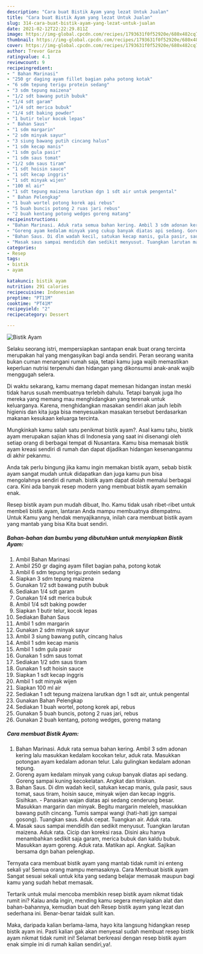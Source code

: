 ```yaml
---
description: "Cara buat Bistik Ayam yang lezat Untuk Jualan"
title: "Cara buat Bistik Ayam yang lezat Untuk Jualan"
slug: 314-cara-buat-bistik-ayam-yang-lezat-untuk-jualan
date: 2021-02-12T22:22:29.811Z
image: https://img-global.cpcdn.com/recipes/1793631f0f52920e/680x482cq70/bistik-ayam-foto-resep-utama.jpg
thumbnail: https://img-global.cpcdn.com/recipes/1793631f0f52920e/680x482cq70/bistik-ayam-foto-resep-utama.jpg
cover: https://img-global.cpcdn.com/recipes/1793631f0f52920e/680x482cq70/bistik-ayam-foto-resep-utama.jpg
author: Trevor Garza
ratingvalue: 4.1
reviewcount: 9
recipeingredient:
- " Bahan Marinasi"
- "250 gr daging ayam fillet bagian paha potong kotak"
- "6 sdm tepung terigu protein sedang"
- "3 sdm tepung maizena"
- "1/2 sdt bawang putih bubuk"
- "1/4 sdt garam"
- "1/4 sdt merica bubuk"
- "1/4 sdt baking powder"
- "1 butir telur kocok lepas"
- " Bahan Saus"
- "1 sdm margarin"
- "2 sdm minyak sayur"
- "3 siung bawang putih cincang halus"
- "1 sdm kecap manis"
- "1 sdm gula pasir"
- "1 sdm saus tomat"
- "1/2 sdm saus tiram"
- "1 sdt hoisin sauce"
- "1 sdt kecap inggris"
- "1 sdt minyak wijen"
- "100 ml air"
- "1 sdt tepung maizena larutkan dgn 1 sdt air untuk pengental"
- " Bahan Pelengkap"
- "1 buah wortel potong korek api rebus"
- "5 buah buncis potong 2 ruas jari rebus"
- "2 buah kentang potong wedges goreng matang"
recipeinstructions:
- "Bahan Marinasi. Aduk rata semua bahan kering. Ambil 3 sdm adonan kering lalu masukkan kedalam kocokan telur, aduk rata. Masukkan potongan ayam kedalam adonan telur. Lalu gulingkan kedalam adonan tepung."
- "Goreng ayam kedalam minyak yang cukup banyak diatas api sedang. Goreng sampai kuning kecokelatan. Angkat dan tiriskan."
- "Bahan Saus. Di dlm wadah kecil, satukan kecap manis, gula pasir, saus tomat, saus tiram, hoisin sauce, minyak wijen dan kecap inggris. Sisihkan.  Panaskan wajan diatas api sedang cenderung besar. Masukkan margarin dan minyak. Begitu margarin meleleh, masukkan bawang putih cincang. Tumis sampai wangi (hati-hati jgn sampai gosong). Tuangkan saus. Aduk cepat. Tuangkan air. Aduk rata."
- "Masak saus sampai mendidih dan sedikit menyusut. Tuangkan larutan maizena. Aduk rata. Cicip dan koreksi rasa. Disini aku hanya menambahkan sedikit saja garam, merica bubuk dan kaldu bubuk. Masukkan ayam goreng. Aduk rata. Matikan api. Angkat. Sajikan bersama dgn bahan pelengkap."
categories:
- Resep
tags:
- bistik
- ayam

katakunci: bistik ayam 
nutrition: 291 calories
recipecuisine: Indonesian
preptime: "PT11M"
cooktime: "PT41M"
recipeyield: "2"
recipecategory: Dessert

---
```



![Bistik Ayam](https://img-global.cpcdn.com/recipes/1793631f0f52920e/680x482cq70/bistik-ayam-foto-resep-utama.jpg)

Selaku seorang istri, mempersiapkan santapan enak buat orang tercinta merupakan hal yang mengasyikan bagi anda sendiri. Peran seorang  wanita bukan cuman menangani rumah saja, tetapi kamu juga wajib memastikan keperluan nutrisi terpenuhi dan hidangan yang dikonsumsi anak-anak wajib menggugah selera.

Di waktu  sekarang, kamu memang dapat memesan hidangan instan meski tidak harus susah membuatnya terlebih dahulu. Tetapi banyak juga lho mereka yang memang mau menghidangkan yang terenak untuk keluarganya. Karena, menghidangkan masakan sendiri akan jauh lebih higienis dan kita juga bisa menyesuaikan masakan tersebut berdasarkan makanan kesukaan keluarga tercinta. 



Mungkinkah kamu salah satu penikmat bistik ayam?. Asal kamu tahu, bistik ayam merupakan sajian khas di Indonesia yang saat ini disenangi oleh setiap orang di berbagai tempat di Nusantara. Kamu bisa memasak bistik ayam kreasi sendiri di rumah dan dapat dijadikan hidangan kesenanganmu di akhir pekanmu.

Anda tak perlu bingung jika kamu ingin memakan bistik ayam, sebab bistik ayam sangat mudah untuk didapatkan dan juga kamu pun bisa mengolahnya sendiri di rumah. bistik ayam dapat diolah memalui berbagai cara. Kini ada banyak resep modern yang membuat bistik ayam semakin enak.

Resep bistik ayam pun mudah dibuat, lho. Kamu tidak usah ribet-ribet untuk membeli bistik ayam, lantaran Anda mampu membuatnya ditempatmu. Untuk Kamu yang hendak menyajikannya, inilah cara membuat bistik ayam yang mantab yang bisa Kita buat sendiri.

<!--inarticleads1-->

##### Bahan-bahan dan bumbu yang dibutuhkan untuk menyiapkan Bistik Ayam:

1. Ambil  Bahan Marinasi
1. Ambil 250 gr daging ayam fillet bagian paha, potong kotak
1. Ambil 6 sdm tepung terigu protein sedang
1. Siapkan 3 sdm tepung maizena
1. Gunakan 1/2 sdt bawang putih bubuk
1. Sediakan 1/4 sdt garam
1. Gunakan 1/4 sdt merica bubuk
1. Ambil 1/4 sdt baking powder
1. Siapkan 1 butir telur, kocok lepas
1. Sediakan  Bahan Saus
1. Ambil 1 sdm margarin
1. Gunakan 2 sdm minyak sayur
1. Ambil 3 siung bawang putih, cincang halus
1. Ambil 1 sdm kecap manis
1. Ambil 1 sdm gula pasir
1. Gunakan 1 sdm saus tomat
1. Sediakan 1/2 sdm saus tiram
1. Gunakan 1 sdt hoisin sauce
1. Siapkan 1 sdt kecap inggris
1. Ambil 1 sdt minyak wijen
1. Siapkan 100 ml air
1. Sediakan 1 sdt tepung maizena larutkan dgn 1 sdt air, untuk pengental
1. Gunakan  Bahan Pelengkap
1. Sediakan 1 buah wortel, potong korek api, rebus
1. Gunakan 5 buah buncis, potong 2 ruas jari, rebus
1. Gunakan 2 buah kentang, potong wedges, goreng matang




<!--inarticleads2-->

##### Cara membuat Bistik Ayam:

1. Bahan Marinasi. Aduk rata semua bahan kering. Ambil 3 sdm adonan kering lalu masukkan kedalam kocokan telur, aduk rata. Masukkan potongan ayam kedalam adonan telur. Lalu gulingkan kedalam adonan tepung.
1. Goreng ayam kedalam minyak yang cukup banyak diatas api sedang. Goreng sampai kuning kecokelatan. Angkat dan tiriskan.
1. Bahan Saus. Di dlm wadah kecil, satukan kecap manis, gula pasir, saus tomat, saus tiram, hoisin sauce, minyak wijen dan kecap inggris. Sisihkan.  - Panaskan wajan diatas api sedang cenderung besar. Masukkan margarin dan minyak. Begitu margarin meleleh, masukkan bawang putih cincang. Tumis sampai wangi (hati-hati jgn sampai gosong). Tuangkan saus. Aduk cepat. Tuangkan air. Aduk rata.
1. Masak saus sampai mendidih dan sedikit menyusut. Tuangkan larutan maizena. Aduk rata. Cicip dan koreksi rasa. Disini aku hanya menambahkan sedikit saja garam, merica bubuk dan kaldu bubuk. Masukkan ayam goreng. Aduk rata. Matikan api. Angkat. Sajikan bersama dgn bahan pelengkap.




Ternyata cara membuat bistik ayam yang mantab tidak rumit ini enteng sekali ya! Semua orang mampu memasaknya. Cara Membuat bistik ayam Sangat sesuai sekali untuk kita yang sedang belajar memasak maupun bagi kamu yang sudah hebat memasak.

Tertarik untuk mulai mencoba membikin resep bistik ayam nikmat tidak rumit ini? Kalau anda ingin, mending kamu segera menyiapkan alat dan bahan-bahannya, kemudian buat deh Resep bistik ayam yang lezat dan sederhana ini. Benar-benar taidak sulit kan. 

Maka, daripada kalian berlama-lama, hayo kita langsung hidangkan resep bistik ayam ini. Pasti kalian gak akan menyesal sudah membuat resep bistik ayam nikmat tidak rumit ini! Selamat berkreasi dengan resep bistik ayam enak simple ini di rumah kalian sendiri,ya!.


